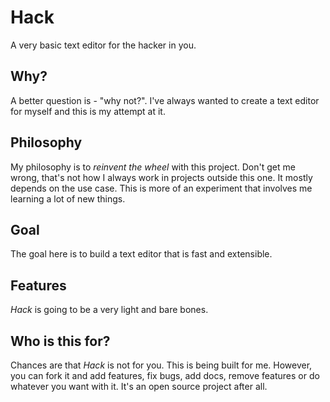 # Hack

A very basic text editor for the hacker in you.

## Why?

A better question is - "why not?". I've always wanted to create a text editor for myself and this is my attempt at it.

## Philosophy

My philosophy is to *reinvent the wheel* with this project. Don't get me wrong, that's not how I always work in projects outside this one. It mostly depends on the use case. This is more of an experiment that involves me learning a lot of new things.

## Goal

The goal here is to build a text editor that is fast and extensible.

## Features

*Hack* is going to be a very light and bare bones.

## Who is this for?

Chances are that *Hack* is not for you. This is being built for me. However, you can fork it and add features, fix bugs, add docs, remove features or do whatever you want with it. It's an open source project after all.
